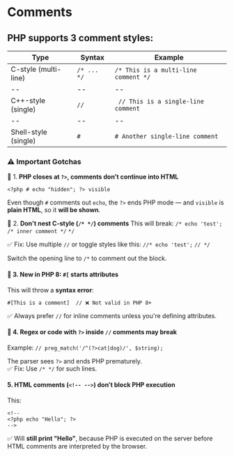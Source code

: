 
# Comments

## PHP supports 3 comment styles:
Type| Syntax |Example|
|--|--|--|
C-style (multi-line) |`/* ... */`|`/* This is a multi-line comment */`
|--|--|--|
C++-style (single) |`//`  |` // This is a single-line comment`
|--|--|--|
Shell-style (single)| `#` |`# Another single-line comment`


### ⚠️ **Important Gotchas**

🔸 1. **PHP closes at `?>`, comments don’t continue into HTML**

    <?php # echo "hidden"; ?> visible
Even though `#` comments out `echo`, the `?>` ends PHP mode — and `visible` is **plain HTML**, so it **will be shown**.

🔸 2. **Don't nest C-style (`/* */`) comments**
This will break:
`/*
echo 'test'; /* inner comment */`
`*/`

✅ Fix: Use multiple `//` or toggle styles like this:
`//*
echo 'test';`
`// */`

Switch the opening line to `/*` to comment out the block.

#### 🔸 3. **New in PHP 8: `#[` starts attributes**

This will throw a **syntax error**:

`#[This is a comment]  // ❌ Not valid in PHP 8+`

✅ Always prefer `//` for inline comments unless you're defining attributes.

#### 🔸 4. **Regex or code with `?>` inside `//` comments may break**

Example:
`// preg_match('/^(?>cat|dog)/', $string);`

The parser sees `?>` and ends PHP prematurely.  
✅ Fix: Use `/* */` for such lines.

#### 5. **HTML comments (`<!-- -->`) don’t block PHP execution**

This:

    <!--
    <?php echo "Hello"; ?>
    -->
    
   ✅ Will **still print "Hello"**, because PHP is executed on the server before HTML comments are interpreted by the browser.

